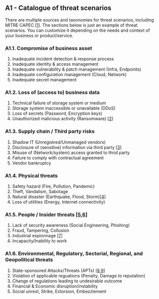## A1 - Catalogue of threat scenarios

There are multiple sources and taxonomies for threat scenarios, including MITRE CAPEC [[1](../../references.md#91-mitre-capec)]. The sections below is just an example of threat scenarios. You can customize it depending on the needs and context of your business or product/service. 

### A1.1. Compromise of business asset 
1. Inadequate incident detection & response process
2. Inadequate identity & access management
3. Inadequate vulnerability & patch management (Infra, Endpoints)
4. Inadequate configuration management (Cloud, Network)
5. Inadequate secret management

### A1.2. Loss of (access to) business data
1. Technical failure of storage system or medium
2. Storage system inaccessible or unavailable (DDoS)
3. Loss of secrets (Password, Encryption keys)
4. Unauthorized malicious activity (Ransomware) [[2](../../references.md#92-ransomeware-stats)]

### A1.3. Supply chain / Third party risks 
1. Shadow IT (Unregistred/Unmanaged vendors)
2. Disclosure of (sensitive) information via third party [[3](../../references.md#93-enisa-sca)]
3. Misuse of (Network/system) access granted to thrid party
4. Failure to comply with contractual agreement
5. Vendor bankruptcy

### A1.4. Physical threats
1. Safety hazard (Fire, Pollution, Pandemic)
2. Theft, Vandalism, Sabotage 
3. Natural disaster (Earthquake, Flood, Storm)[[4](../../references.md#94-natural-disasters)]
4. Loss of utilities (Energy, Internet connectivity)

### A1.5. People / Insider threats [[5](../../references.md#95-cisa-insider-threats),[6](../../references.md#96-sps-case-studies)]
1. Lack of security awareness (Social Engineering, Phishing)
2. Fraud, Tampering, Collusion
3. Industrial espionnage [[7](../../references.md#97-pwc-industrial-espionnage)]
4. Incapacity/Inability to work

### A1.6. Environmental, Regulatory, Sectorial, Regional, and Geopolitical threats
1. State-sponsored Attacks/Threats (APTs) [[8](../../references.md#98-mitre-attack-groups),[9](../../references.md#99-mandiant-apt)]
2. Violation of applicable reguations (Penalty, Damage to reputation)
3. Change of regulations leading to undesirable outcome
4. Financial & Economic disruption/instability
5. Social unrest, Strike, Extorsion, Embezzlement
